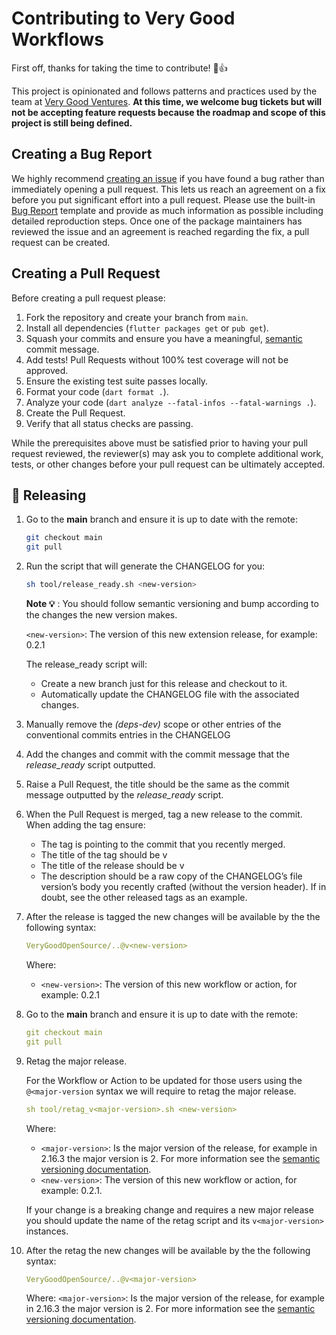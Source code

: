 # Contributing to Very Good Workflows

First off, thanks for taking the time to contribute! 🎉👍

This project is opinionated and follows patterns and practices used by the team at [Very Good Ventures][very_good_ventures_link]. **At this time, we welcome bug tickets but will not be accepting feature requests because the roadmap and scope of this project is still being defined.**

## Creating a Bug Report

We highly recommend [creating an issue][bug_report_link] if you have found a bug rather than immediately opening a pull request. This lets us reach an agreement on a fix before you put significant effort into a pull request. Please use the built-in [Bug Report][bug_report_link] template and provide as much information as possible including detailed reproduction steps. Once one of the package maintainers has reviewed the issue and an agreement is reached regarding the fix, a pull request can be created.

## Creating a Pull Request

Before creating a pull request please:

1. Fork the repository and create your branch from `main`.
1. Install all dependencies (`flutter packages get` or `pub get`).
1. Squash your commits and ensure you have a meaningful, [semantic][conventional_commits_link] commit message.
1. Add tests! Pull Requests without 100% test coverage will not be approved.
1. Ensure the existing test suite passes locally.
1. Format your code (`dart format .`).
1. Analyze your code (`dart analyze --fatal-infos --fatal-warnings .`).
1. Create the Pull Request.
1. Verify that all status checks are passing.

While the prerequisites above must be satisfied prior to having your
pull request reviewed, the reviewer(s) may ask you to complete additional
work, tests, or other changes before your pull request can be ultimately
accepted.

## 🦦 Releasing

1. Go to the **main** branch and ensure it is up to date with the remote:

    ```bash
    git checkout main
    git pull
    ```

1. Run the script that will generate the CHANGELOG for you:

    ```bash
    sh tool/release_ready.sh <new-version>
    ```

    **Note 💡** : You should follow semantic versioning and bump according to the changes the new version makes.

    `<new-version>`: The version of this new extension release, for example: 0.2.1

    The release_ready script will:

    - Create a new branch just for this release and checkout to it.
    - Automatically update the CHANGELOG file with the associated changes.

1. Manually remove the *(deps-dev)* scope or other entries of the conventional commits entries in the CHANGELOG
1. Add the changes and commit with the commit message that the *release_ready* script outputted.
1. Raise a Pull Request, the title should be the same as the commit message outputted by the *release_ready* script.
1. When the Pull Request is merged, tag a new release to the commit. When adding the tag ensure:
    - The tag is pointing to the commit that you recently merged.
    - The title of the tag should be v<new-version>
    - The title of the release should be v<new-version>
    - The description should be a raw copy of the CHANGELOG’s file version’s body you recently crafted (without the version header). If in doubt, see the other released tags as an example.
1. After the release is tagged the new changes will be available by the the following syntax:

    ```yaml
    VeryGoodOpenSource/..@v<new-version>
    ```

    Where:

    - `<new-version>`: The version of this new workflow or action, for example: 0.2.1

1. Go to the **main** branch and ensure it is up to date with the remote:

    ```yaml
    git checkout main
    git pull
    ```

1. Retag the major release.

    For the Workflow or Action to be updated for those users using the `@<major-version` syntax we will require to retag the major release.

    ```yaml
    sh tool/retag_v<major-version>.sh <new-version>
    ```

    Where:

    - `<major-version>`: Is the major version of the release, for example in 2.16.3 the major version is 2. For more information see the [semantic versioning documentation](https://semver.org/).
    - `<new-version>`: The version of this new workflow or action, for example: 0.2.1.

    If your change is a breaking change and requires a new major release you should update the name of the retag script and its `v<major-version>` instances.

1. After the retag the new changes will be available by the the following syntax:

    ```yaml
    VeryGoodOpenSource/..@v<major-version>
    ```

    Where: `<major-version>`: Is the major version of the release, for example in 2.16.3 the major version is 2. For more information see the [semantic versioning documentation](https://semver.org/).

[conventional_commits_link]: https://www.conventionalcommits.org/en/v1.0.0
[bug_report_link]: https://github.com/VeryGoodOpenSource/very_good_workflows/issues/new?assignees=&labels=bug&template=bug_report.md&title=fix%3A+
[very_good_ventures_link]: https://verygood.ventures
